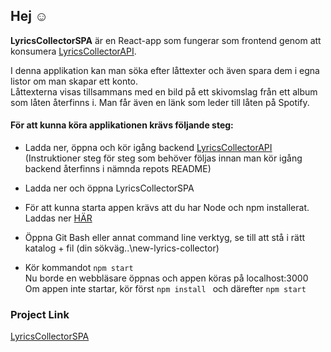 ## Hej :relaxed: 

**LyricsCollectorSPA** är en React-app som fungerar som frontend genom att konsumera [LyricsCollectorAPI](https://github.com/MariaNordin/LyricsCollectorAPI).

I denna applikation kan man söka efter låttexter och även spara dem i egna listor om man skapar ett konto.  
Låttexterna visas tillsammans med en bild på ett skivomslag från ett album som låten återfinns i. Man får även en länk som leder till låten på Spotify.

#### För att kunna köra applikationen krävs följande steg:
- Ladda ner, öppna och kör igång backend [LyricsCollectorAPI](https://github.com/MariaNordin/LyricsCollectorAPI)  
(Instruktioner steg för steg som behöver följas innan man kör igång backend återfinns i nämnda repots README)  
  
 - Ladda ner och öppna LyricsCollectorSPA  
 - För att kunna starta appen krävs att du har Node och npm installerat. Laddas ner [HÄR](https://nodejs.org/en/)
- Öppna Git Bash eller annat command line verktyg, se till att stå i rätt katalog + fil (din sökväg..\new-lyrics-collector)  
- Kör kommandot ``` npm start ```  
Nu borde en webbläsare öppnas och appen köras på localhost:3000  
Om appen inte startar, kör först ```npm install ``` och därefter ```npm start```

### Project Link
[LyricsCollectorSPA](https://github.com/MariaNordin/NewLyricsCollectorSPA)

